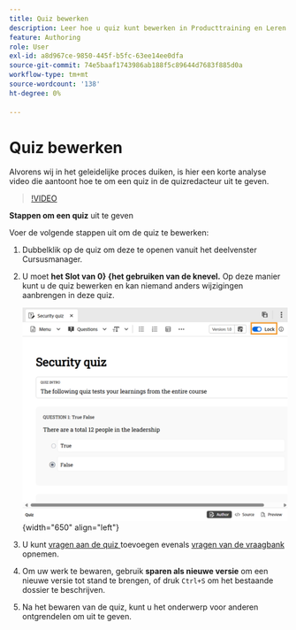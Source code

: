 ```yaml
---
title: Quiz bewerken
description: Leer hoe u quiz kunt bewerken in Producttraining en Leren
feature: Authoring
role: User
exl-id: a8d967ce-9850-445f-b5fc-63ee14ee0dfa
source-git-commit: 74e5baaf1743986ab188f5c89644d7683f885d0a
workflow-type: tm+mt
source-wordcount: '138'
ht-degree: 0%

---
```


# Quiz bewerken

Alvorens wij in het geleidelijke proces duiken, is hier een korte analyse video die aantoont hoe te om een quiz in de quizredacteur uit te geven.

>[!VIDEO](https://video.tv.adobe.com/v/3475209/aem-guides-learning-content)

**Stappen om een quiz** uit te geven

Voer de volgende stappen uit om de quiz te bewerken:

1. Dubbelklik op de quiz om deze te openen vanuit het deelvenster Cursusmanager.
1. U moet **het Slot van 0&rbrace; &lbrace;het gebruiken van de knevel.** Op deze manier kunt u de quiz bewerken en kan niemand anders wijzigingen aanbrengen in deze quiz.

   ![](assets/quiz-lock.png){width="650" align="left"}

1. U kunt [ vragen aan de quiz ](./quiz-insert-questions.md) toevoegen evenals [ vragen van de vraagbank ](./insert-questions.md) opnemen.
1. Om uw werk te bewaren, gebruik **sparen als nieuwe versie** om een nieuwe versie tot stand te brengen, of druk `Ctrl+S` om het bestaande dossier te beschrijven.
1. Na het bewaren van de quiz, kunt u **&#x200B;**&#x200B;het onderwerp voor anderen ontgrendelen om uit te geven.
